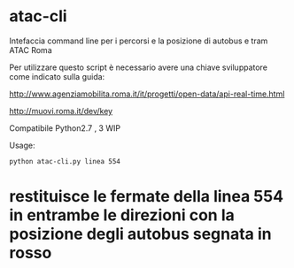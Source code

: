 # atac-cli
Intefaccia command line per i percorsi e la posizione di autobus e tram ATAC Roma

Per utilizzare questo script è necessario avere una chiave sviluppatore come indicato sulla guida:

http://www.agenziamobilita.roma.it/it/progetti/open-data/api-real-time.html

http://muovi.roma.it/dev/key

Compatibile Python2.7 , 3 WIP

Usage:
 
 ``` python atac-cli.py linea 554 ```
  
  # restituisce le fermate della linea 554 in entrambe le direzioni con la posizione degli autobus segnata in rosso
  
